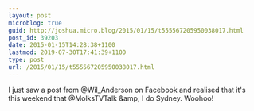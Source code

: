 ```yaml
---
layout: post
microblog: true
guid: http://joshua.micro.blog/2015/01/15/t555567205950038017.html
post_id: 39203
date: 2015-01-15T14:28:38+1100
lastmod: 2019-07-30T17:41:39+1100
type: post
url: /2015/01/15/t555567205950038017.html
---
```

I just saw a post from @Wil_Anderson on Facebook and realised that it's this weekend that @MolksTVTalk &amp;amp; I do Sydney. Woohoo!

